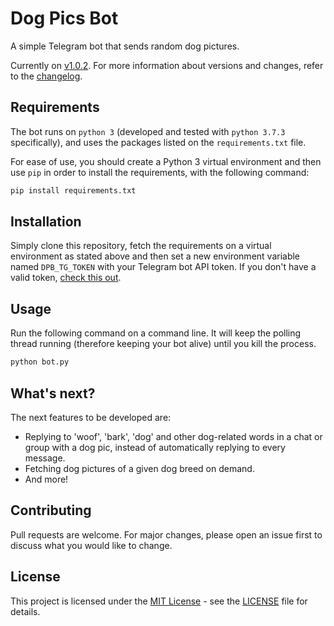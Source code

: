 # Dog Pics Bot

A simple Telegram bot that sends random dog pictures.

Currently on [v1.0.2](https://github.com/aitorres/dogpicsbot/releases/tag/v1.0.2). For more information about versions and changes, refer to the [changelog](CHANGELOG.md).

## Requirements

The bot runs on `python 3` (developed and tested with `python 3.7.3` specifically), and uses the packages listed on the `requirements.txt` file.

For ease of use, you should create a Python 3 virtual environment and then use `pip` in order to install the requirements, with the following command:

```bash
pip install requirements.txt
```

## Installation

Simply clone this repository, fetch the requirements on a virtual environment as stated above and then set a new environment variable named `DPB_TG_TOKEN` with your Telegram bot API token. If you don't have a valid token, [check this out](https://core.telegram.org/bots).

## Usage

Run the following command on a command line. It will keep the polling thread running (therefore keeping your bot alive) until you kill the process.

```bash
python bot.py
```

## What's next?

The next features to be developed are:

- Replying to 'woof', 'bark', 'dog' and other dog-related words in a chat or group with a dog pic, instead of automatically replying to every message.
- Fetching dog pictures of a given dog breed on demand.
- And more!

## Contributing

Pull requests are welcome. For major changes, please open an issue first to discuss what you would like to change.

## License

This project is licensed under the [MIT License](LICENSE) - see the [LICENSE](LICENSE) file for details.
